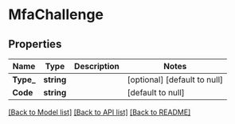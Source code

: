 # MfaChallenge

## Properties
Name | Type | Description | Notes
------------ | ------------- | ------------- | -------------
**Type_** | **string** |  | [optional] [default to null]
**Code** | **string** |  | [default to null]

[[Back to Model list]](../README.md#documentation-for-models) [[Back to API list]](../README.md#documentation-for-api-endpoints) [[Back to README]](../README.md)


